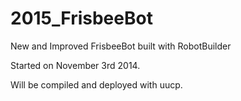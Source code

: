 2015_FrisbeeBot
===============

New and Improved FrisbeeBot built with RobotBuilder

Started on November 3rd 2014.

Will be compiled and deployed with uucp.
